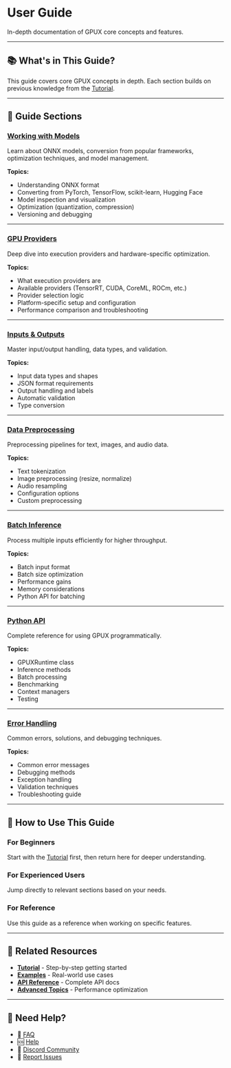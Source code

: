 # User Guide

In-depth documentation of GPUX core concepts and features.

---

## 📚 What's in This Guide?

This guide covers core GPUX concepts in depth. Each section builds on previous knowledge from the [Tutorial](../tutorial/index.md).

---

## 📖 Guide Sections

### [Working with Models](models.md)
Learn about ONNX models, conversion from popular frameworks, optimization techniques, and model management.

**Topics:**
- Understanding ONNX format
- Converting from PyTorch, TensorFlow, scikit-learn, Hugging Face
- Model inspection and visualization
- Optimization (quantization, compression)
- Versioning and debugging

---

### [GPU Providers](providers.md)
Deep dive into execution providers and hardware-specific optimization.

**Topics:**
- What execution providers are
- Available providers (TensorRT, CUDA, CoreML, ROCm, etc.)
- Provider selection logic
- Platform-specific setup and configuration
- Performance comparison and troubleshooting

---

### [Inputs & Outputs](inputs-outputs.md)
Master input/output handling, data types, and validation.

**Topics:**
- Input data types and shapes
- JSON format requirements
- Output handling and labels
- Automatic validation
- Type conversion

---

### [Data Preprocessing](preprocessing.md)
Preprocessing pipelines for text, images, and audio data.

**Topics:**
- Text tokenization
- Image preprocessing (resize, normalize)
- Audio resampling
- Configuration options
- Custom preprocessing

---

### [Batch Inference](batch-inference.md)
Process multiple inputs efficiently for higher throughput.

**Topics:**
- Batch input format
- Batch size optimization
- Performance gains
- Memory considerations
- Python API for batching

---

### [Python API](python-api.md)
Complete reference for using GPUX programmatically.

**Topics:**
- GPUXRuntime class
- Inference methods
- Batch processing
- Benchmarking
- Context managers
- Testing

---

### [Error Handling](error-handling.md)
Common errors, solutions, and debugging techniques.

**Topics:**
- Common error messages
- Debugging methods
- Exception handling
- Validation techniques
- Troubleshooting guide

---

## 🎯 How to Use This Guide

### For Beginners

Start with the [Tutorial](../tutorial/index.md) first, then return here for deeper understanding.

### For Experienced Users

Jump directly to relevant sections based on your needs.

### For Reference

Use this guide as a reference when working on specific features.

---

## 🔗 Related Resources

- **[Tutorial](../tutorial/index.md)** - Step-by-step getting started
- **[Examples](../examples/index.md)** - Real-world use cases
- **[API Reference](../reference/index.md)** - Complete API docs
- **[Advanced Topics](../advanced/index.md)** - Performance optimization

---

## 💬 Need Help?

- 📖 [FAQ](../faq.md)
- 🆘 [Help](../help.md)
- 💬 [Discord Community](https://discord.gg/gpux)
- 🐛 [Report Issues](https://github.com/gpux/gpux-runtime/issues)
